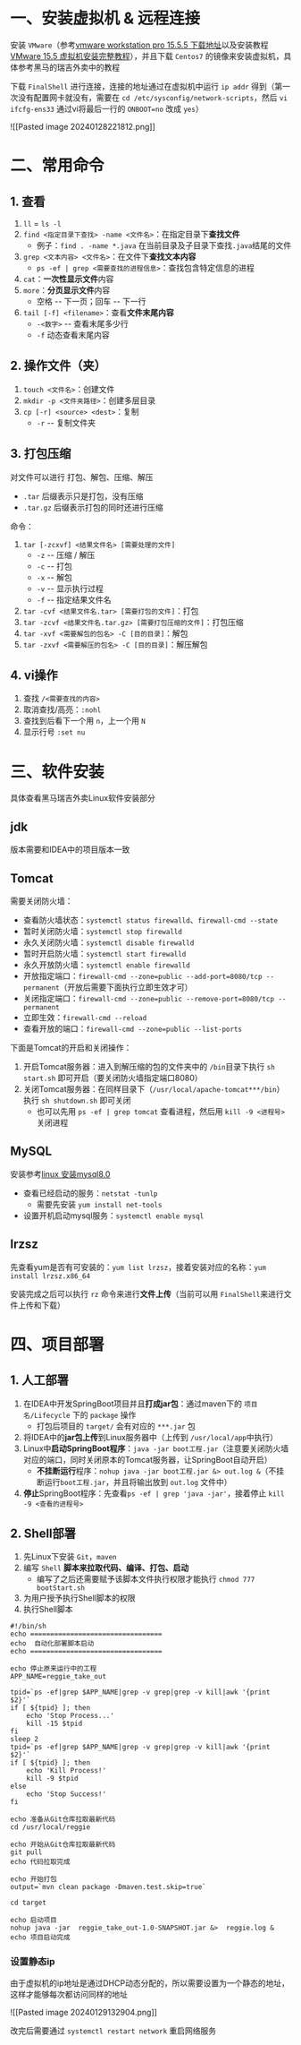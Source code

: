 # 一、安装虚拟机 & 远程连接

安装 `VMware`（参考[vmware workstation pro 15.5.5 下载地址](https://blog.csdn.net/zdhsoft/article/details/107914245)以及安装教程[VMware 15.5 虚拟机安装完整教程](https://zhuanlan.zhihu.com/p/467420692)），并且下载 `Centos7` 的镜像来安装虚拟机，具体参考黑马的瑞吉外卖中的教程

下载 `FinalShell` 进行连接，连接的地址通过在虚拟机中运行 `ip addr` 得到（第一次没有配置网卡就没有，需要在 `cd /etc/sysconfig/network-scripts`，然后 `vi ifcfg-ens33` 通过vi将最后一行的 `ONBOOT=no` 改成 `yes`）

![[Pasted image 20240128221812.png]]

# 二、常用命令

## 1. 查看

1. `ll` = `ls -l`
2. `find <指定目录下查找> -name <文件名>`：在指定目录下**查找文件**
	* 例子：`find . -name *.java` 在当前目录及子目录下查找`.java`结尾的文件
3. `grep <文本内容> <文件名>`：在文件下**查找文本内容**
	* `ps -ef | grep <需要查找的进程信息>`：查找包含特定信息的进程
4. `cat`：**一次性显示文件**内容
5. `more`：**分页显示文件**内容
	* 空格 -- 下一页；回车 -- 下一行
6. `tail [-f] <filename>`：查看**文件末尾内容**
	* `-<数字>` -- 查看末尾多少行
	* `-f` 动态查看末尾内容

## 2. 操作文件（夹）

1. `touch <文件名>`：创建文件
2. `mkdir -p <文件夹路径>`：创建多层目录
3. `cp [-r] <source> <dest>`：复制
	* `-r` -- 复制文件夹

## 3. 打包压缩

对文件可以进行 打包、解包、压缩、解压

* `.tar` 后缀表示只是打包，没有压缩
* `.tar.gz` 后缀表示打包的同时还进行压缩

命令：

1. `tar [-zcxvf] <结果文件名> [需要处理的文件]`
	* `-z` -- 压缩 / 解压
	* `-c` -- 打包
	* `-x` -- 解包
	* `-v` -- 显示执行过程
	* `-f` -- 指定结果文件名
2. `tar -cvf <结果文件名.tar> [需要打包的文件]`：打包
3. `tar -zcvf <结果文件名.tar.gz> [需要打包压缩的文件]`：打包压缩
4. `tar -xvf <需要解包的包名> -C [目的目录]`：解包
5. `tar -zxvf <需要解压的包名> -C [目的目录]`：解压解包

## 4. vi操作

1. 查找 `/<需要查找的内容>`
2. 取消查找/高亮：`:nohl`
3. 查找到后看下一个用 `n`，上一个用 `N`
4. 显示行号 `:set nu`

# 三、软件安装

具体查看黑马瑞吉外卖Linux软件安装部分

## jdk

版本需要和IDEA中的项目版本一致

## Tomcat

需要关闭防火墙：

* 查看防火墙状态：`systemctl status firewalld`、`firewall-cmd --state`
* 暂时关闭防火墙：`systemctl stop firewalld`
* 永久关闭防火墙：`systemctl disable firewalld`
* 暂时开启防火墙：`systemctl start firewalld`
* 永久开放防火墙：`systemctl enable firewalld`
* 开放指定端口：`firewall-cmd --zone=public --add-port=8080/tcp --permanent`（开放后需要下面执行立即生效才可）
* 关闭指定端口：`firewall-cmd --zone=public --remove-port=8080/tcp --permanent`
* 立即生效：`firewall-cmd --reload`
* 查看开放的端口：`firewall-cmd --zone=public --list-ports`

下面是Tomcat的开启和关闭操作：

1. 开启Tomcat服务器：进入到解压缩的包的文件夹中的 `/bin`目录下执行 `sh start.sh` 即可开启（要关闭防火墙指定端口8080）
2. 关闭Tomcat服务器：在同样目录下（`/usr/local/apache-tomcat***/bin`）执行 `sh shutdown.sh` 即可关闭
	* 也可以先用 `ps -ef | grep tomcat` 查看进程，然后用 `kill -9 <进程号>` 关闭进程

## MySQL

安装参考[linux 安装mysql8.0](https://blog.csdn.net/u011421988/article/details/107234718)

* 查看已经启动的服务：`netstat -tunlp`
	* 需要先安装 `yum install net-tools`
* 设置开机启动mysql服务：`systemctl enable mysql`

## lrzsz

先查看yum是否有可安装的：`yum list lrzsz`，接着安装对应的名称：`yum install lrzsz.x86_64`

安装完成之后可以执行 `rz` 命令来进行**文件上传**（当前可以用 `FinalShell`来进行文件上传和下载）

# 四、项目部署

## 1. 人工部署

1. 在IDEA中开发SpringBoot项目并且**打成jar包**：通过maven下的 `项目名/Lifecycle` 下的 `package` 操作
	* 打包后项目的 `target/` 会有对应的 `***.jar` 包
2. 将IDEA中的**jar包上传**到Linux服务器中（上传到 `/usr/local/app`中执行）
3. Linux中**启动SpringBoot程序**：`java -jar boot工程.jar`（注意要关闭防火墙对应的端口，同时关闭原本的Tomcat服务器，让SpringBoot自动开启）
	* **不挂断运行**程序：`nohup java -jar boot工程.jar &> out.log &`（不挂断运行`boot工程.jar`，并且将输出放到 `out.log` 文件中）
4. **停止**SpringBoot程序：先查看`ps -ef | grep 'java -jar'`，接着停止 `kill -9 <查看的进程号>`

## 2. Shell部署

1. 先Linux下安装 `Git`，`maven`
2. 编写 `Shell` **脚本来拉取代码、编译、打包、启动**
	* 编写了之后还需要赋予该脚本文件执行权限才能执行 `chmod 777 bootStart.sh`
3. 为用户授予执行Shell脚本的权限
4. 执行Shell脚本

```shell
#!/bin/sh
echo =================================
echo  自动化部署脚本启动
echo =================================
 
echo 停止原来运行中的工程
APP_NAME=reggie_take_out
 
tpid=`ps -ef|grep $APP_NAME|grep -v grep|grep -v kill|awk '{print $2}'`
if [ ${tpid} ]; then
    echo 'Stop Process...'
    kill -15 $tpid
fi
sleep 2
tpid=`ps -ef|grep $APP_NAME|grep -v grep|grep -v kill|awk '{print $2}'`
if [ ${tpid} ]; then
    echo 'Kill Process!'
    kill -9 $tpid
else
    echo 'Stop Success!'
fi
 
echo 准备从Git仓库拉取最新代码
cd /usr/local/reggie
 
echo 开始从Git仓库拉取最新代码
git pull
echo 代码拉取完成
 
echo 开始打包
output=`mvn clean package -Dmaven.test.skip=true`
 
cd target
 
echo 启动项目
nohup java -jar  reggie_take_out-1.0-SNAPSHOT.jar &>  reggie.log &
echo 项目启动完成
```

### 设置静态ip

由于虚拟机的ip地址是通过DHCP动态分配的，所以需要设置为一个静态的地址，这样才能够每次都访问同样的地址

![[Pasted image 20240129132904.png]]

改完后需要通过 `systemctl restart network` 重启网络服务